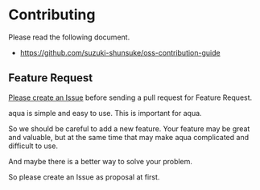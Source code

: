 # Contributing

Please read the following document.

- https://github.com/suzuki-shunsuke/oss-contribution-guide

## Feature Request

[Please create an Issue](https://github.com/aquaproj/aqua/issues/new/choose) before sending a pull request for Feature Request.

aqua is simple and easy to use.
This is important for aqua.

So we should be careful to add a new feature.
Your feature may be great and valuable, but at the same time that may make aqua complicated and difficult to use.

And maybe there is a better way to solve your problem.

So please create an Issue as proposal at first.
